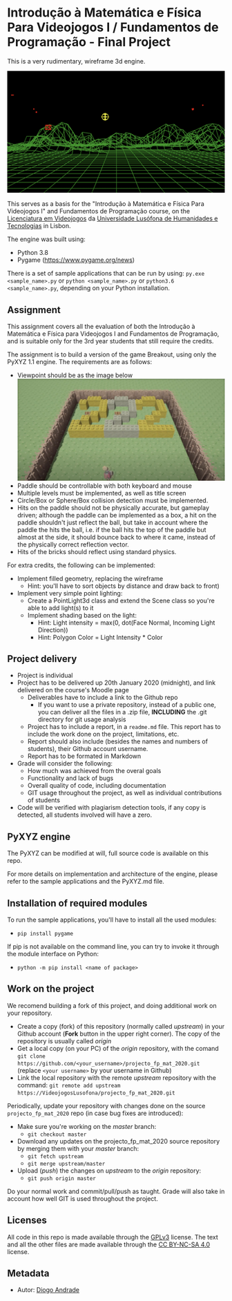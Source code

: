 # Introdução à Matemática e Física Para Videojogos I / Fundamentos de Programação - Final Project

This is a very rudimentary, wireframe 3d engine.

![alt text](screenshots/game.png "Sample application")

This serves as a basis for the "Introdução à Matemática e Física Para Videojogos I" and Fundamentos de Programação course, on the [Licenciatura em Videojogos][lv] da
[Universidade Lusófona de Humanidades e Tecnologias][ULHT] in Lisbon.

The engine was built using:

* Python 3.8
* Pygame (https://www.pygame.org/news)

There is a set of sample applications that can be run by using:
`py.exe <sample_name>.py` or `python <sample_name>.py` or `python3.6 <sample_name>.py`, depending on your Python installation.

## Assignment

This assignment covers all the evaluation of both the Introdução à Matemática e Física para Videojogos I and Fundamentos de Programação, and is suitable only for the 3rd year students that still require the credits.

The assignment is to build a version of the game Breakout, using only the PyXYZ 1.1 engine.
The requirements are as follows:

* Viewpoint should be as the image below ![alt text](screenshots/breakout_viewpoint.png "Sample application")
* Paddle should be controllable with both keyboard and mouse
* Multiple levels must be implemented, as well as title screen
* Circle/Box or Sphere/Box collision detection must be implemented.
* Hits on the paddle should not be physically accurate, but gameplay driven; although the paddle can be implemented as a box, a hit on the paddle shouldn't just reflect the ball, but take in account where the paddle the hits the ball, i.e. if the ball hits the top of the paddle but almost at the side, it should bounce back to where it came, instead of the physically correct reflection vector.
* Hits of the bricks should reflect using standard physics.

For extra credits, the following can be implemented:

* Implement filled geometry, replacing the wireframe
  * Hint: you'll have to sort objects by distance and draw back to front)
* Implement very simple point lighting:
  * Create a PointLight3d class and extend the Scene class so you're able to add light(s) to it
  * Implement shading based on the light:
    * Hint: Light intensity = max(0, dot(Face Normal, Incoming Light Direction))
    * Hint: Polygon Color = Light Intensity * Color

## Project delivery

* Project is individual
* Project has to be delivered up 20th January 2020 (midnight), and link delivered on the course's Moodle page
  * Deliverables have to include a link to the Github repo
    * If you want to use a private repository, instead of a public one, you can deliver all the files in a .zip file, __**INCLUDING**__ the .git directory for git usage analysis 
  * Project has to include a report, in a `readme.md` file. This report has to include the work done on the project, limitations, etc.
  * Report should also include (besides the names and numbers of students), their Github account username.
  * Report has to be formated in Markdown
* Grade will consider the following:
  * How much was achieved from the overal goals
  * Functionality and lack of bugs
  * Overall quality of code, including documentation
  * GIT usage throughout the project, as well as individual contributions of students
* Code will be verified with plagiarism detection tools, if any copy is detected, all students involved will have a zero.

## PyXYZ engine

The PyXYZ can be modified at will, full source code is available on this repo.

For more details on implementation and architecture of the engine, please refer to the sample applications and the PyXYZ.md file.

## Installation of required modules

To run the sample applications, you'll have to install all the used modules:

* `pip install pygame`

If pip is not available on the command line, you can try to invoke it through the module interface on Python:

* `python -m pip install <name of package>`

## Work on the project

We recomend building a fork of this project, and doing additional work on your repository.

* Create a copy (fork) of this repository (normally called _upstream_) in your Github account (**Fork** button in the upper right corner). The copy of the repository is usually called _origin_
* Get a local copy (on your PC) of the _origin_ repository, with the comand `git clone https://github.com/<your_username>/projecto_fp_mat_2020.git` (replace `<your username>` by your username in Github)
* Link the local repository with the remote _upstream_ repository with the command: `git remote add upstream https://VideojogosLusofona/projecto_fp_mat_2020.git`

Periodically, update your repository with changes done on the source `projecto_fp_mat_2020` repo (in case bug fixes are introduced):

* Make sure you're working on the _master_ branch:
  * `git checkout master`
* Download any updates on the projecto_fp_mat_2020 source repository by merging them with your _master_ branch:
  * `git fetch upstream`
  * `git merge upstream/master`
* Upload (_push_) the changes on _upstream_ to the _origin_ repository:
  * `git push origin master`

Do your normal work and commit/pull/push as taught. Grade will also take in account how well GIT is used throughout the project.

## Licenses

All code in this repo is made available through the [GPLv3] license.
The text and all the other files are made available through the 
[CC BY-NC-SA 4.0] license.

## Metadata

* Autor: [Diogo Andrade][]

[Diogo Andrade]:https://github.com/DiogoDeAndrade
[GPLv3]:https://www.gnu.org/licenses/gpl-3.0.en.html
[CC BY-NC-SA 4.0]:https://creativecommons.org/licenses/by-nc-sa/4.0/
[Bfxr]:https://www.bfxr.net/
[ULHT]:https://www.ulusofona.pt/
[lv]:https://www.ulusofona.pt/licenciatura/videojogos
